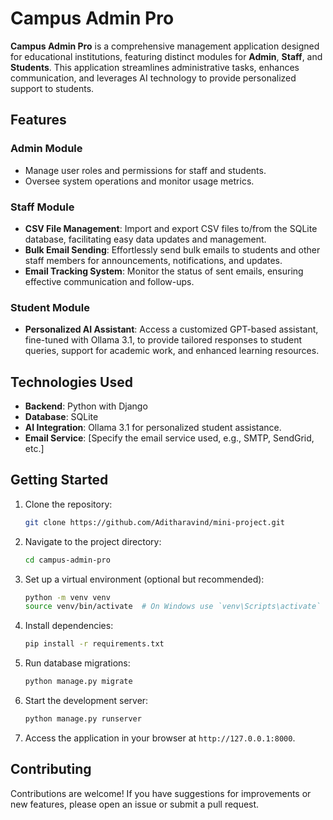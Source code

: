 

# Campus Admin Pro

**Campus Admin Pro** is a comprehensive management application designed for educational institutions, featuring distinct modules for **Admin**, **Staff**, and **Students**. This application streamlines administrative tasks, enhances communication, and leverages AI technology to provide personalized support to students.

## Features

### Admin Module
- Manage user roles and permissions for staff and students.
- Oversee system operations and monitor usage metrics.

### Staff Module
- **CSV File Management**: Import and export CSV files to/from the SQLite database, facilitating easy data updates and management.
- **Bulk Email Sending**: Effortlessly send bulk emails to students and other staff members for announcements, notifications, and updates.
- **Email Tracking System**: Monitor the status of sent emails, ensuring effective communication and follow-ups.

### Student Module
- **Personalized AI Assistant**: Access a customized GPT-based assistant, fine-tuned with Ollama 3.1, to provide tailored responses to student queries, support for academic work, and enhanced learning resources.

## Technologies Used
- **Backend**: Python with Django
- **Database**: SQLite
- **AI Integration**: Ollama 3.1 for personalized student assistance.
- **Email Service**: [Specify the email service used, e.g., SMTP, SendGrid, etc.]

## Getting Started

1. Clone the repository:
   ```bash
   git clone https://github.com/Aditharavind/mini-project.git
   ```

2. Navigate to the project directory:
   ```bash
   cd campus-admin-pro
   ```

3. Set up a virtual environment (optional but recommended):
   ```bash
   python -m venv venv
   source venv/bin/activate  # On Windows use `venv\Scripts\activate`
   ```

4. Install dependencies:
   ```bash
   pip install -r requirements.txt
   ```

5. Run database migrations:
   ```bash
   python manage.py migrate
   ```

6. Start the development server:
   ```bash
   python manage.py runserver
   ```

7. Access the application in your browser at `http://127.0.0.1:8000`.

## Contributing

Contributions are welcome! If you have suggestions for improvements or new features, please open an issue or submit a pull request.

